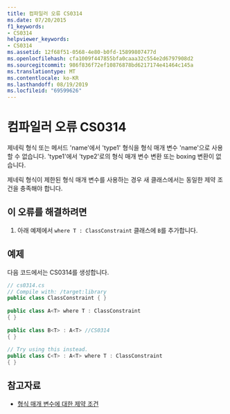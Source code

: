 ```yaml
---
title: 컴파일러 오류 CS0314
ms.date: 07/20/2015
f1_keywords:
- CS0314
helpviewer_keywords:
- CS0314
ms.assetid: 12f68f51-0568-4e80-b0fd-15899807477d
ms.openlocfilehash: cfa1009f447855bfa0caaa32c554e2d6797908d2
ms.sourcegitcommit: 986f836f72ef10876878bd6217174e41464c145a
ms.translationtype: MT
ms.contentlocale: ko-KR
ms.lasthandoff: 08/19/2019
ms.locfileid: "69599626"
---
```

# <a name="compiler-error-cs0314"></a>컴파일러 오류 CS0314
제네릭 형식 또는 메서드 'name'에서 'type1' 형식을 형식 매개 변수 'name'으로 사용할 수 없습니다. 'type1'에서 'type2'로의 형식 매개 변수 변환 또는 boxing 변환이 없습니다.  
  
 제네릭 형식이 제한된 형식 매개 변수를 사용하는 경우 새 클래스에서는 동일한 제약 조건을 충족해야 합니다.  
  
## <a name="to-correct-this-error"></a>이 오류를 해결하려면  
  
1. 아래 예제에서 `where T : ClassConstraint` 클래스에 `B`를 추가합니다.  
  
## <a name="example"></a>예제  
 다음 코드에서는 CS0314를 생성합니다.  
  
```csharp  
// cs0314.cs  
// Compile with: /target:library  
public class ClassConstraint { }  
  
public class A<T> where T : ClassConstraint  
{ }  
  
public class B<T> : A<T> //CS0314  
{ }  
  
// Try using this instead.  
public class C<T> : A<T> where T : ClassConstraint  
{ }  
```  
  
## <a name="see-also"></a>참고자료

- [형식 매개 변수에 대한 제약 조건](../programming-guide/generics/constraints-on-type-parameters.md)
